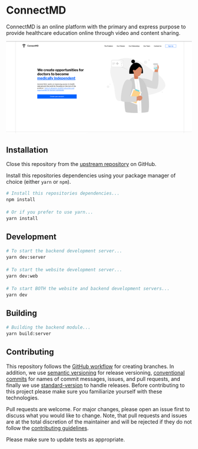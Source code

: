 # ConnectMD

ConnectMD is an online platform with the primary and express purpose to provide healthcare education online through video and content sharing.

![Image of Landing Page](docs/landing-hero.png)

## Installation

Close this repository from the [upstream repository](https://github.com/kosinw/connectmd) on GitHub.

Install this repositories dependencies using your package manager of choice (either `yarn` or `npm`).

```bash
# Install this repositories dependencies...
npm install

# Or if you prefer to use yarn...
yarn install
```

## Development

```bash
# To start the backend development server...
yarn dev:server

# To start the website development server...
yarn dev:web

# To start BOTH the website and backend development servers...
yarn dev
```

## Building

```bash
# Building the backend module...
yarn build:server
```

## Contributing

This repository follows the [GitHub workflow](https://guides.github.com/introduction/flow/) for creating branches. In addition, we use [semantic versioning](https://semver.org/) for release versioning, [conventional commits](https://www.conventionalcommits.org/en/v1.0.0/) for names of commit messages, issues, and pull requests, and finally we use [standard-version](https://github.com/conventional-changelog/standard-version) to handle releases. Before contributing to this project please make sure you familiarize yourself with these technologies.

Pull requests are welcome. For major changes, please open an issue first to discuss what you would like to change. Note, that pull requests and issues are at the total discretion of the maintainer and will be rejected if they do not follow the [contributing guidelines](##Contributing).

Please make sure to update tests as appropriate.

